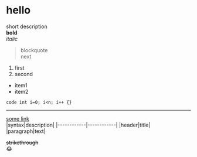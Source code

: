 # hello
short description  
**bold**  
*italic*  
> blockquote  
> next  
1. first
2. second
- item1
- item2

`code int i=0; i<n; i++ {}`  

---
[some link](https://www.google.com)  
|syntax|description|
|------------|------------|
|header|title|
|paragraph|text|

~~strikethrough~~  
:joy:
